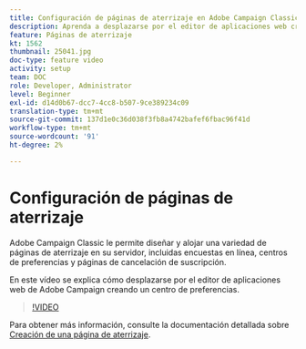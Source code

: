 ```yaml
---
title: Configuración de páginas de aterrizaje en Adobe Campaign Classic
description: Aprenda a desplazarse por el editor de aplicaciones web creando un centro de preferencias.
feature: Páginas de aterrizaje
kt: 1562
thumbnail: 25041.jpg
doc-type: feature video
activity: setup
team: DOC
role: Developer, Administrator
level: Beginner
exl-id: d14d0b67-dcc7-4cc8-b507-9ce389234c09
translation-type: tm+mt
source-git-commit: 137d1e0c36d038f3fb8a4742bafef6fbac96f41d
workflow-type: tm+mt
source-wordcount: '91'
ht-degree: 2%

---
```


# Configuración de páginas de aterrizaje

Adobe Campaign Classic le permite diseñar y alojar una variedad de páginas de aterrizaje en su servidor, incluidas encuestas en línea, centros de preferencias y páginas de cancelación de suscripción.

En este vídeo se explica cómo desplazarse por el editor de aplicaciones web de Adobe Campaign creando un centro de preferencias.

>[!VIDEO](https://video.tv.adobe.com/v/25041?quality=12)

Para obtener más información, consulte la documentación detallada sobre [Creación de una página de aterrizaje](https://docs.adobe.com/content/help/en/campaign-classic/using/designing-content/editing-html-content/creating-a-landing-page.html).
